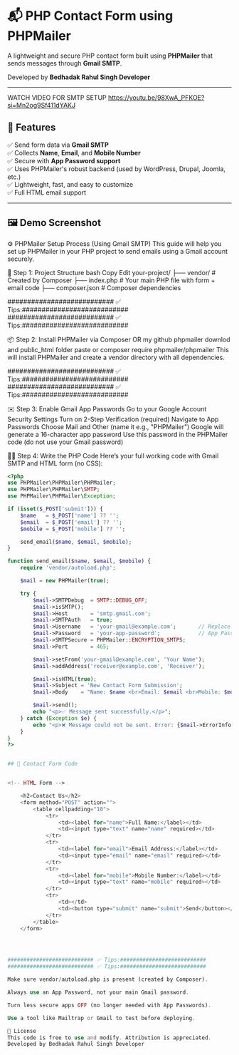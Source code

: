 # 📬 PHP Contact Form using PHPMailer  
A lightweight and secure PHP contact form built using **PHPMailer** that sends messages through **Gmail SMTP**.  

Developed by **Bedhadak Rahul Singh Developer**

---
WATCH VIDEO FOR SMTP SETUP
https://youtu.be/98XwA_PFKOE?si=Mn2og9Sf411dYAKJ

## 🚀 Features

✅ Send form data via **Gmail SMTP**  
✅ Collects **Name**, **Email**, and **Mobile Number**  
✅ Secure with **App Password support**  
✅ Uses PHPMailer's robust backend (used by WordPress, Drupal, Joomla, etc.)  
✅ Lightweight, fast, and easy to customize  
✅ Full HTML email support

---

## 🖼️ Demo Screenshot

⚙️ PHPMailer Setup Process (Using Gmail SMTP)
This guide will help you set up PHPMailer in your PHP project to send emails using a Gmail account securely.

📁 Step 1: Project Structure
bash
Copy
Edit
your-project/
├── vendor/                   # Created by Composer
├── index.php                 # Your main PHP file with form + email code
├── composer.json             # Composer dependencies

########################### ✅ Tips:###########################
########################### ✅ Tips:###########################

📦 Step 2: Install PHPMailer via Composer OR
 my github phpmailer downlod and public_html folder paste 
    or
composer require phpmailer/phpmailer
This will install PHPMailer and create a vendor directory with all dependencies.


########################### ✅ Tips:###########################
########################### ✅ Tips:###########################

✉️ Step 3: Enable Gmail App Passwords
Go to your Google Account Security Settings
Turn on 2-Step Verification (required)
Navigate to App Passwords
Choose Mail and Other (name it e.g., "PHPMailer")
Google will generate a 16-character app password
Use this password in the PHPMailer code (do not use your Gmail password)

🧑‍💻 Step 4: Write the PHP Code
Here’s your full working code with Gmail SMTP and HTML form (no CSS):


```php
<?php
use PHPMailer\PHPMailer\PHPMailer;
use PHPMailer\PHPMailer\SMTP;
use PHPMailer\PHPMailer\Exception;

if (isset($_POST['submit'])) {
    $name   = $_POST['name'] ?? '';
    $email  = $_POST['email'] ?? '';
    $mobile = $_POST['mobile'] ?? '';

    send_email($name, $email, $mobile);
}

function send_email($name, $email, $mobile) {
    require 'vendor/autoload.php';

    $mail = new PHPMailer(true);

    try {
        $mail->SMTPDebug  = SMTP::DEBUG_OFF;
        $mail->isSMTP();
        $mail->Host       = 'smtp.gmail.com';
        $mail->SMTPAuth   = true;
        $mail->Username   = 'your-gmail@example.com';       // Replace with your Gmail
        $mail->Password   = 'your-app-password';            // App Password generated by Gmail
        $mail->SMTPSecure = PHPMailer::ENCRYPTION_SMTPS;
        $mail->Port       = 465;

        $mail->setFrom('your-gmail@example.com', 'Your Name');
        $mail->addAddress('receiver@example.com', 'Receiver');

        $mail->isHTML(true);
        $mail->Subject = 'New Contact Form Submission';
        $mail->Body    = "Name: $name <br>Email: $email <br>Mobile: $mobile";

        $mail->send();
        echo "<p>✅ Message sent successfully.</p>";
    } catch (Exception $e) {
        echo "<p>❌ Message could not be sent. Error: {$mail->ErrorInfo}</p>";
    }
}
?>


## 📄 Contact Form Code


<!-- HTML Form -->

    <h2>Contact Us</h2>
    <form method="POST" action="">
        <table cellpadding="10">
            <tr>
                <td><label for="name">Full Name:</label></td>
                <td><input type="text" name="name" required></td>
            </tr>
            <tr>
                <td><label for="email">Email Address:</label></td>
                <td><input type="email" name="email" required></td>
            </tr>
            <tr>
                <td><label for="mobile">Mobile Number:</label></td>
                <td><input type="text" name="mobile" required></td>
            </tr>
            <tr>
                <td></td>
                <td><button type="submit" name="submit">Send</button></td>
            </tr>
        </table>
    </form>




########################### ✅ Tips:###########################
########################### ✅ Tips:###########################

Make sure vendor/autoload.php is present (created by Composer).

Always use an App Password, not your main Gmail password.

Turn less secure apps OFF (no longer needed with App Passwords).

Use a tool like Mailtrap or Gmail to test before deploying.

📄 License
This code is free to use and modify. Attribution is appreciated.
Developed by Bedhadak Rahul Singh Developer

